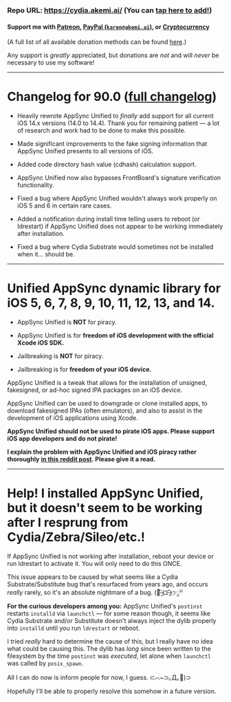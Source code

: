 ### Repo URL: https://cydia.akemi.ai/ (You can [tap here to add!](https://cydia.akemi.ai/add.php))

#### Support me with [Patreon](https://patreon.com/akemin_dayo), [PayPal (`karen@akemi.ai`)](https://paypal.me/akemindayo), or [Cryptocurrency](https://akemi.ai/?page/links#crypto)

(A full list of all available donation methods can be found [here](https://akemi.ai/?page/links#donate).)

Any support is _greatly_ appreciated, but donations are *not* and will *never* be necessary to use my software!

---

# Changelog for 90.0 ([full changelog](https://cydia.akemi.ai/?page/net.angelxwind.appsyncunified-changelog))

* Heavily rewrote AppSync Unified to _finally_ add support for all current iOS 14.x versions (14.0 to 14.4). Thank you for remaining patient — a lot of research and work had to be done to make this possible.

* Made significant improvements to the fake signing information that AppSync Unified presents to all versions of iOS.

* Added code directory hash value (cdhash) calculation support.

* AppSync Unified now also bypasses FrontBoard's signature verification functionality.

* Fixed a bug where AppSync Unified wouldn't always work properly on iOS 5 and 6 in certain rare cases.

* Added a notification during install time telling users to reboot (or ldrestart) if AppSync Unified does not appear to be working immediately after installation.

* Fixed a bug where Cydia Substrate would sometimes not be installed when it… should be.

---

# Unified AppSync dynamic library for iOS 5, 6, 7, 8, 9, 10, 11, 12, 13, and 14.

* AppSync Unified is **NOT** for piracy.

* AppSync Unified is for **freedom of iOS development with the official Xcode iOS SDK.**

* Jailbreaking is **NOT** for piracy.

* Jailbreaking is for **freedom of your iOS device.**

AppSync Unified is a tweak that allows for the installation of unsigned, fakesigned, or ad-hoc signed IPA packages on an iOS device.

AppSync Unified can be used to downgrade or clone installed apps, to download fakesigned IPAs (often emulators), and also to assist in the development of iOS applications using Xcode.

**AppSync Unified should not be used to pirate iOS apps. Please support iOS app developers and do not pirate!**

**I explain the problem with AppSync Unified and iOS piracy rather thoroughly [in this reddit post](https://www.reddit.com/r/jailbreak/comments/3oovnh/discussion_regarding_appsync_unified_ios_9_and/). Please give it a read.**

---

# Help! I installed AppSync Unified, but it doesn't seem to be working after I resprung from Cydia/Zebra/Sileo/etc.!

If AppSync Unified is not working after installation, reboot your device or run ldrestart to activate it. You will only need to do this ONCE.

This issue appears to be caused by what seems like a Cydia Substrate/Substitute bug that's resurfaced from years ago, and occurs _really_ rarely, so it's an absolute nightmare of a bug. (🍍˃̶͈̀ロ˂̶͈́)੭ꠥ⁾⁾

**For the curious developers among you:** AppSync Unified's `postinst` restarts `installd` via `launchctl` — for some reason though, it seems like Cydia Substrate and/or Substitute doesn't always inject the dylib properly into `installd` until you run `ldrestart` or reboot.

I tried _really_ hard to determine the cause of this, but I really have no idea what could be causing this. The dylib has _long_ since been written to the filesystem by the time `postinst` was _executed_, let alone when `launchctl` was called by `posix_spawn`.

All I can do now is inform people for now, I guess. ⊂⌒~⊃｡Д｡🍍)⊃

Hopefully I'll be able to properly resolve this somehow in a future version.